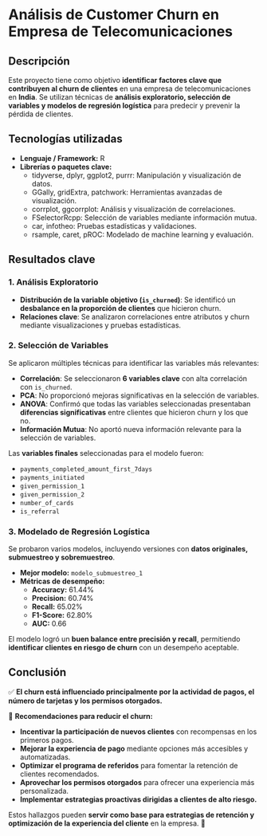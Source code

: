# Análisis de Customer Churn en Empresa de Telecomunicaciones

## Descripción  
Este proyecto tiene como objetivo **identificar factores clave que contribuyen al churn de clientes** en una empresa de telecomunicaciones en **India**. Se utilizan técnicas de **análisis exploratorio, selección de variables y modelos de regresión logística** para predecir y prevenir la pérdida de clientes.

## Tecnologías utilizadas  
- **Lenguaje / Framework:** R  
- **Librerías o paquetes clave:**  
  - tidyverse, dplyr, ggplot2, purrr: Manipulación y visualización de datos.  
  - GGally, gridExtra, patchwork: Herramientas avanzadas de visualización.  
  - corrplot, ggcorrplot: Análisis y visualización de correlaciones.  
  - FSelectorRcpp: Selección de variables mediante información mutua.  
  - car, infotheo: Pruebas estadísticas y validaciones.  
  - rsample, caret, pROC: Modelado de machine learning y evaluación.  

## Resultados clave  

### **1. Análisis Exploratorio**  
- **Distribución de la variable objetivo (`is_churned`)**: Se identificó un **desbalance en la proporción de clientes** que hicieron churn.  
- **Relaciones clave**: Se analizaron correlaciones entre atributos y churn mediante visualizaciones y pruebas estadísticas.  

### **2. Selección de Variables**  
Se aplicaron múltiples técnicas para identificar las variables más relevantes:

- **Correlación**: Se seleccionaron **6 variables clave** con alta correlación con `is_churned`.  
- **PCA**: No proporcionó mejoras significativas en la selección de variables.  
- **ANOVA**: Confirmó que todas las variables seleccionadas presentaban **diferencias significativas** entre clientes que hicieron churn y los que no.  
- **Información Mutua**: No aportó nueva información relevante para la selección de variables.  

Las **variables finales** seleccionadas para el modelo fueron:

- `payments_completed_amount_first_7days`
- `payments_initiated`
- `given_permission_1`
- `given_permission_2`
- `number_of_cards`
- `is_referral`

### **3. Modelado de Regresión Logística**  
Se probaron varios modelos, incluyendo versiones con **datos originales, submuestreo y sobremuestreo**.

- **Mejor modelo:** `modelo_submuestreo_1`  
- **Métricas de desempeño:**  
  - **Accuracy:** 61.44%  
  - **Precision:** 60.74%  
  - **Recall:** 65.02%  
  - **F1-Score:** 62.80%  
  - **AUC:** 0.66  

El modelo logró un **buen balance entre precisión y recall**, permitiendo **identificar clientes en riesgo de churn** con un desempeño aceptable.  

## Conclusión  
✅ **El churn está influenciado principalmente por la actividad de pagos, el número de tarjetas y los permisos otorgados.**  

📌 **Recomendaciones para reducir el churn:**  
- **Incentivar la participación de nuevos clientes** con recompensas en los primeros pagos.  
- **Mejorar la experiencia de pago** mediante opciones más accesibles y automatizadas.  
- **Optimizar el programa de referidos** para fomentar la retención de clientes recomendados.  
- **Aprovechar los permisos otorgados** para ofrecer una experiencia más personalizada.  
- **Implementar estrategias proactivas dirigidas a clientes de alto riesgo.**  

Estos hallazgos pueden **servir como base para estrategias de retención y optimización de la experiencia del cliente** en la empresa. 🚀
